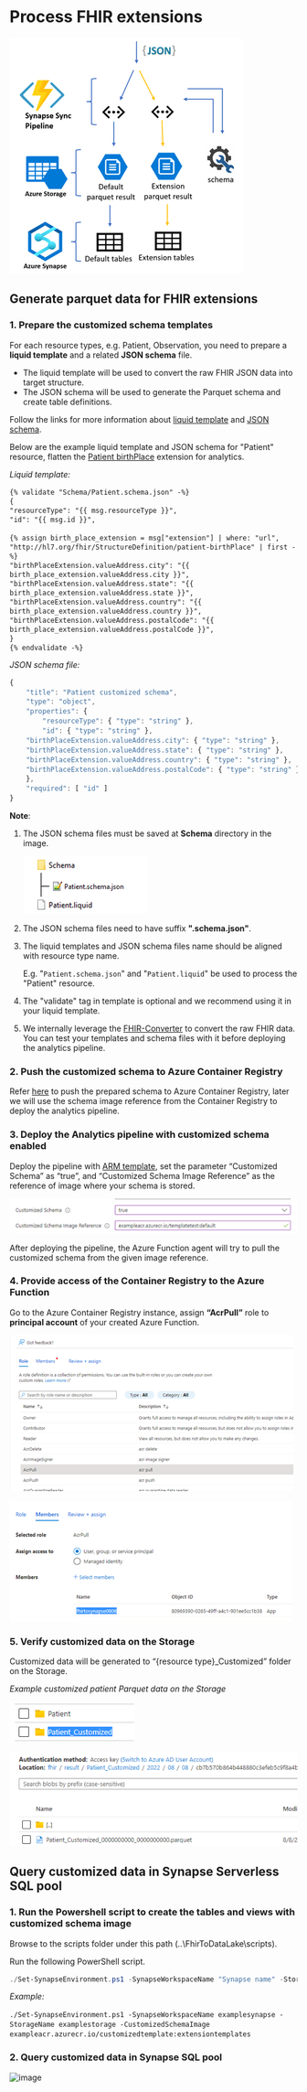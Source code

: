 # Process FHIR extensions  

 ![image](./assets/ProcessExtensions.png)

## Generate parquet data for FHIR extensions

### 1.	Prepare the customized schema templates
For each resource types, e.g. Patient, Observation, you need to prepare a **liquid template** and a related **JSON schema** file. 

- The liquid template will be used to convert the raw FHIR JSON data into target structure.
- The JSON schema will be used to generate the Parquet schema and create table definitions.

Follow the links for more information about [liquid template](http://dotliquidmarkup.org/) and [JSON schema](https://json-schema.org/learn/getting-started-step-by-step).

Below are the example liquid template and JSON schema for "Patient" resource, flatten the [Patient birthPlace](https://build.fhir.org/extension-patient-birthplace.html) extension for analytics.

_Liquid template:_
```liquid
{% validate "Schema/Patient.schema.json" -%}
{
"resourceType": "{{ msg.resourceType }}",
"id": "{{ msg.id }}",

{% assign birth_place_extension = msg["extension"] | where: "url", "http://hl7.org/fhir/StructureDefinition/patient-birthPlace" | first -%}
"birthPlaceExtension.valueAddress.city": "{{ birth_place_extension.valueAddress.city }}",
"birthPlaceExtension.valueAddress.state": "{{ birth_place_extension.valueAddress.state }}",
"birthPlaceExtension.valueAddress.country": "{{ birth_place_extension.valueAddress.country }}",
"birthPlaceExtension.valueAddress.postalCode": "{{ birth_place_extension.valueAddress.postalCode }}",
}
{% endvalidate -%}

```

_JSON schema file:_

```javascript
{
    "title": "Patient customized schema",
    "type": "object",
    "properties": {
        "resourceType": { "type": "string" },
        "id": { "type": "string" },
	"birthPlaceExtension.valueAddress.city": { "type": "string" },
	"birthPlaceExtension.valueAddress.state": { "type": "string" },
	"birthPlaceExtension.valueAddress.country": { "type": "string" },
	"birthPlaceExtension.valueAddress.postalCode": { "type": "string" }
    },
    "required": [ "id" ]
}
```

**Note**:
1. The JSON schema files must be saved at **Schema** directory in the image.
	 
	 ![image](./assets/LiquidDirectory.png)

2. The JSON schema files need to have suffix **".schema.json"**.

3. The liquid templates and JSON schema files name should be aligned with resource type name. 
   
    E.g. "```Patient.schema.json```" and "```Patient.liquid```" be used to process the "Patient" resource.

4. The "validate" tag in template is optional and we recommend using it in your liquid template.
5. We internally leverage the [FHIR-Converter](https://github.com/microsoft/FHIR-Converter) to convert the raw FHIR data. You can test your templates and schema files with it before deploying the analytics pipeline.

### 2.	Push the customized schema to Azure Container Registry
Refer [here](https://github.com/microsoft/FHIR-Converter/blob/main/docs/TemplateManagementCLI.md) to push the prepared schema to Azure Container Registry, later we will use the schema image reference from the Container Registry to deploy the analytics pipeline.

### 3.	Deploy the Analytics pipeline with customized schema enabled
Deploy the pipeline with [ARM template](https://github.com/microsoft/FHIR-Analytics-Pipelines/blob/main/FhirToDataLake/deploy/templates/FhirSynapsePipelineTemplate.json), set the parameter “Customized Schema” as “true”, and “Customized Schema Image Reference” as the reference of image where your schema is stored.

 ![image](./assets/DeploymentTemplate.png)

After deploying the pipeline, the Azure Function agent will try to pull the customized schema from the given image reference.

### 4.	Provide access of the Container Registry to the Azure Function
Go to the Azure Container Registry instance, assign **“AcrPull”** role to **principal account** of your created Azure Function.
 
 ![image](./assets/AccessRole.png)

 ![image](./assets/AssignAccess.png)


### 5.	Verify customized data on the Storage

Customized data will be generated to “{resource type}_Customized” folder on the Storage.

_Example customized patient Parquet data on the Storage_

 ![image](./assets/ExampleParquetData.png)

 ![image](./assets/ExampleParquetData2.png)

## Query customized data in Synapse Serverless SQL pool

### 1.	Run the Powershell script to create the tables and views with customized schema image

Browse to the scripts folder under this path (..\FhirToDataLake\scripts).

Run the following PowerShell script.

```Powershell
./Set-SynapseEnvironment.ps1 -SynapseWorkspaceName "Synapse name" -StorageName "Storage name" -CustomizedSchemaImage "Schema image reference"
```

_Example:_

```./Set-SynapseEnvironment.ps1 -SynapseWorkspaceName examplesynapse -StorageName examplestorage -CustomizedSchemaImage exampleacr.azurecr.io/customizedtemplate:extensiontemplates```

### 2.	Query customized data in Synapse SQL pool

 ![image](./assets/QuerySynapsePool.png)
